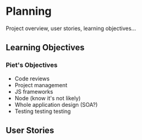 Planning  
========
Project overview, user stories, learning objectives...  

Learning Objectives  
-------------------

### Piet's Objectives  
  * Code reviews
  * Project management
  * JS frameworks
  * Node (know it's not likely)
  * Whole application design (SOA?)
  * Testing testing testing


User Stories  
------------  

